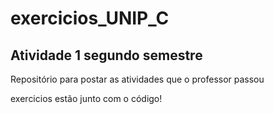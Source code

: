 # exercicios_UNIP_C
## Atividade 1 segundo semestre
Repositório para postar as atividades que o professor passou

exercicios estão junto com o código!
